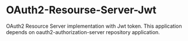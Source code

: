 # OAuth2-Resourse-Server-Jwt
OAuth2 Resource Server implementation with Jwt token. This application depends on oauth2-authorization-server repository application.
